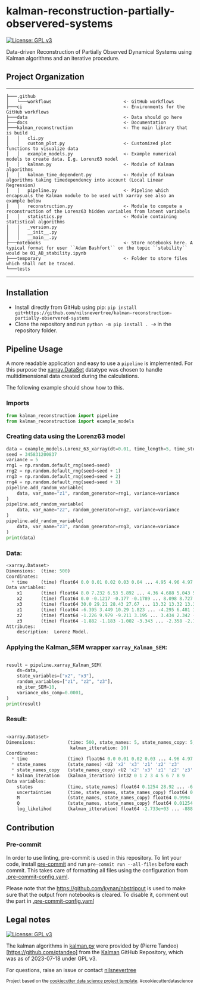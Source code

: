 kalman-reconstruction-partially-observered-systems
==============================
[![License: GPL v3](https://img.shields.io/badge/License-GPLv3-blue.svg)](https://www.gnu.org/licenses/gpl-3.0)

Data-driven Reconstruction of Partially Observed Dynamical Systems using Kalman algorithms and an iterative procedure.

## Project Organization
------------
    ├───.github
    │   └───workflows                           <- GitHub workflows
    ├───ci                                      <- Environments for the GitHub workflows
    ├───data                                    <- Data should go here
    ├───docs                                    <- Documentation
    ├───kalman_reconstruction                   <- The main library that is build
    │   │   cli.py
    │   │   custom_plot.py                      <- Customized plot functions to visualize data
    │   │   example_models.py                   <- Example numerical models to create data. E.g. Lorenz63 model
    │   │   kalman.py                           <- Module of Kalman algorithms
    │   │   kalman_time_dependent.py            <- Module of Kalman algorithms taking timedependency into account (Local Linear Regression)
    │   │   pipeline.py                         <- Pipeline which encapsuals the Kalman module to be used with xarray see also an example below
    │   │   reconstruction.py                   <- Module to compute a reconstruction of the Lorenz63 hidden variables from latent variabels
    │   │   statistics.py                       <- Module containing statistical algorithms
    │   │   _version.py
    │   │   __init__.py
    │   │   __main__.py
    ├───notebooks                               <- Store notebooks here. A typical format for user ``Adam Bashfort`` on the topic ``stability`` would be 01_AB_stability.ipynb
    ├───temporary                               <- Folder to store files which shall not be traced.
    └───tests
--------
## Installation
- Install directly from GitHub using pip:
``pip install git+https://github.com/nilsnevertree/kalman-reconstruction-partially-observered-systems``
- Clone the repository and run ``python -m pip install . -e`` in the repository folder.

## Pipeline Usage
A more readable application and easy to use a ``pipeline`` is implemented.
For this purpose the [xarray.DataSet](https://docs.xarray.dev/en/stable/generated/xarray.Dataset.html) datatype was chosen to handle multidimensional data created during the calculations.

The following example should show how to this.

### Imports
````python
from kalman_reconstruction import pipeline
from kalman_reconstruction import example_models
````
### Creating data using the Lorenz63 model
````python
data = example_models.Lorenz_63_xarray(dt=0.01, time_length=5, time_steps=None)
seed = 345831200837
variance = 5
rng1 = np.random.default_rng(seed=seed)
rng2 = np.random.default_rng(seed=seed + 1)
rng3 = np.random.default_rng(seed=seed + 2)
rng4 = np.random.default_rng(seed=seed + 3)
pipeline.add_random_variable(
    data, var_name="z1", random_generator=rng1, variance=variance
)
pipeline.add_random_variable(
    data, var_name="z2", random_generator=rng2, variance=variance
)
pipeline.add_random_variable(
    data, var_name="z3", random_generator=rng3, variance=variance
)
print(data)
````

### Data:
````python
<xarray.Dataset>
Dimensions:  (time: 500)
Coordinates:
  * time     (time) float64 0.0 0.01 0.02 0.03 0.04 ... 4.95 4.96 4.97 4.98 4.99
Data variables:
    x1       (time) float64 8.0 7.232 6.53 5.892 ... 4.36 4.688 5.043 5.425
    x2       (time) float64 0.0 -0.1217 -0.177 -0.1789 ... 8.098 8.727 9.399
    x3       (time) float64 30.0 29.21 28.43 27.67 ... 13.32 13.32 13.37 13.49
    z1       (time) float64 -6.395 3.449 10.29 1.823 ... -4.295 6.481 1.779 9.81
    z2       (time) float64 -1.226 9.979 -9.211 3.195 ... 3.434 2.342 -7.697
    z3       (time) float64 -1.882 -1.183 -1.002 -3.343 ... -2.358 -2.183 -9.06
Attributes:
    description:  Lorenz Model.
````

### Applying the Kalman_SEM wrapper ``xarray_Kalman_SEM``:
````python

result = pipeline.xarray_Kalman_SEM(
    ds=data,
    state_variables=["x2", "x3"],
    random_variables=["z1", "z2", "z3"],
    nb_iter_SEM=10,
    variance_obs_comp=0.0001,
)
print(result)
````

### Result:
````python

<xarray.Dataset>
Dimensions:            (time: 500, state_names: 5, state_names_copy: 5,
                        kalman_itteration: 10)
Coordinates:
  * time               (time) float64 0.0 0.01 0.02 0.03 ... 4.96 4.97 4.98 4.99
  * state_names        (state_names) <U2 'x2' 'x3' 'z1' 'z2' 'z3'
  * state_names_copy   (state_names_copy) <U2 'x2' 'x3' 'z1' 'z2' 'z3'
  * kalman_iteration   (kalman_iteration) int32 0 1 2 3 4 5 6 7 8 9
Data variables:
    states             (time, state_names) float64 0.1254 28.92 ... -6.976
    uncertainties      (time, state_names, state_names_copy) float64 0.00548 ...
    M                  (state_names, state_names_copy) float64 0.9994 ... 0.9288
    Q                  (state_names, state_names_copy) float64 0.01254 ... 3.3
    log_likelihod      (kalman_itteration) float64 -2.733e+03 ... -888.1

````
## Contribution
### Pre-commit
In order to use linting, pre-commit is used in this repository.
To lint your code, install [pre-commit](https://pre-commit.com/) and run ``pre-commit run --all-files`` before each commit.
This takes care of formatting all files using the configuration from [.pre-commit-config.yaml](.pre-commit-config.yaml).

Please note that the https://github.com/kynan/nbstripout is used to make sure that the output from notebooks is cleared.
To disable it, comment out the part in [.pre-commit-config.yaml](.pre-commit-config.yaml?plain=1#L65)

## Legal notes

[![License: GPL v3](https://img.shields.io/badge/License-GPLv3-blue.svg)](https://www.gnu.org/licenses/gpl-3.0)

The kalman algorithms in [kalman.py](./kalman_reconstruction/kalman.py) were provided by (Pierre Tandeo)[https://github.com/ptandeo] from the [Kalman](https://github.com/ptandeo/kalman) GitHub Repository, which was as of 2023-07-18 under GPL v3.

For questions, raise an issue or contact [nilsnevertree](https://github.com/nilsnevertree)

<p><small>Project based on the <a target="_blank" href="https://drivendata.github.io/cookiecutter-data-science/">cookiecutter data science project template</a>. #cookiecutterdatascience</small></p>


